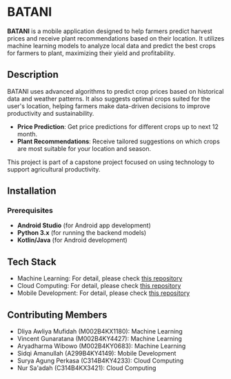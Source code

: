 # BATANI
**BATANI** is a mobile application designed to help farmers predict harvest prices and receive plant recommendations based on their location. It utilizes machine learning models to analyze local data and predict the best crops for farmers to plant, maximizing their yield and profitability.

## Description
BATANI uses advanced algorithms to predict crop prices based on historical data and weather patterns. It also suggests optimal crops suited for the user's location, helping farmers make data-driven decisions to improve productivity and sustainability.

- **Price Prediction**: Get price predictions for different crops up to next 12 month.
- **Plant Recommendations**: Receive tailored suggestions on which crops are most suitable for your location and season.

This project is part of a capstone project focused on using technology to support agricultural productivity.

## Installation

### Prerequisites
- **Android Studio** (for Android app development)
- **Python 3.x** (for running the backend models)
- **Kotlin/Java** (for Android development)

## Tech Stack
- Machine Learning: For detail, please check [this repository](https://github.com/batani2024/Machine-Learning)
- Cloud Computing: For detail, please check [this repository](https://github.com/batani2024/CC)
- Mobile Development: For detail, please check [this repository](https://github.com/batani2024/MD)

## Contributing Members
- Dliya Awliya Mufidah (M002B4KX1180): Machine Learning
- Vincent Gunaratana (M002B4KY4427): Machine Learning
- Aryadharma Wibowo (M002B4KY0683): Machine Learning
- Sidqi Amanullah (A299B4KY4149): Mobile Development
- Surya Agung Perkasa (C314B4KY4233): Cloud Computing
- Nur Sa'adah (C314B4KX3421): Cloud Computing  

